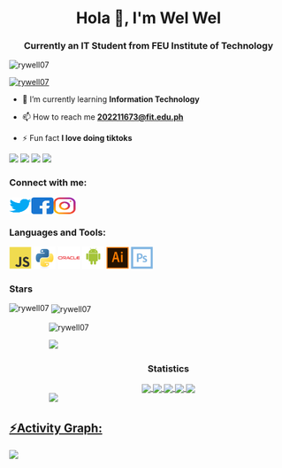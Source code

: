 <h1 align="center">Hola 👋, I'm Wel Wel</h1>
<h3 align="center">Currently an IT Student from FEU Institute of Technology</h3>
<p align="left"> <img src="https://komarev.com/ghpvc/?username=rywell07&label=Profile%20views&color=0e75b6&style=flat" alt="rywell07" /> </p>

<p align="left"> <a href="https://github.com/ryo-ma/github-profile-trophy"><img src="https://github-profile-trophy.vercel.app/?username=rywell07&theme=" alt="rywell07" /></a> </p>

- 🌱 I’m currently learning **Information Technology**

- 📫 How to reach me **202211673@fit.edu.ph**
- ⚡ Fun fact **I love doing tiktoks**

<div> <a href="https://twitter.com/@hahaha" target="_blank"><img src="https://img.shields.io/badge/Twitter-1DA1F2?style=for-the-badge&logo=twitter&logoColor=white" target="_blank"></a>
<a href="https://github.com/rywell07" target="_blank"><img src="https://img.shields.io/badge/GitHub-100000?style=for-the-badge&logo=github&logoColor=white" target="_blank"></a>
<a href="https://instagram.com/@Ellrwy" target="_blank"><img src="https://img.shields.io/badge/Instagram-E4405F?style=for-the-badge&logo=instagram&logoColor=white" target="_blank"></a>
<a href = "mailto:202211673@fit.edu.ph"><img src="https://img.shields.io/badge/-Gmail-%23333?style=for-the-badge&logo=gmail&logoColor=white" target="_blank"></a>
</div><h3 align="left">Connect with me:</h3>
<p align="left">
<a href="https://twitter.com/@hahaha" target="blank"><img align="center" src="https://raw.githubusercontent.com/teamedwardforever/Readme-Generator/71f25dd8b98329b168142a6b782a107b75eab178/svg/Social/twitter.svg" alt="@hahaha" height="30" width="40" /></a><a href="https://fb.com/Rywell" target="blank"><img align="center" src="https://raw.githubusercontent.com/teamedwardforever/Readme-Generator/71f25dd8b98329b168142a6b782a107b75eab178/svg/Social/facebook.svg" alt="Rywell" height="30" width="40" /></a><a href="https://instagram.com/@Ellrwy" target="blank"><img align="center" src="https://raw.githubusercontent.com/teamedwardforever/Readme-Generator/71f25dd8b98329b168142a6b782a107b75eab178/svg/Social/instagram.svg" alt="@Ellrwy" height="30" width="40" /></a></p>

<h3 align="left">Languages and Tools:</h3>
<p align="left">
<img src="https://raw.githubusercontent.com/teamedwardforever/Readme-Generator/71f25dd8b98329b168142a6b782a107b75eab178/svg/Skills/Languages/javascript-original.svg" alt="Javascript" width="40" height="40"/>
<img src="https://raw.githubusercontent.com/teamedwardforever/Readme-Generator/71f25dd8b98329b168142a6b782a107b75eab178/svg/Skills/Languages/python-original.svg" alt="Python" width="40" height="40"/>
<img src="https://raw.githubusercontent.com/teamedwardforever/Readme-Generator/71f25dd8b98329b168142a6b782a107b75eab178/svg/Skills/Database/oracle-original.svg" alt="Oracle" width="40" height="40"/>
<img src="https://raw.githubusercontent.com/teamedwardforever/Readme-Generator/71f25dd8b98329b168142a6b782a107b75eab178/svg/Skills/Mobile/android-original-wordmark.svg" alt="Android" width="40" height="40"/>
<img src="https://raw.githubusercontent.com/teamedwardforever/Readme-Generator/71f25dd8b98329b168142a6b782a107b75eab178/svg/Skills/Software/adobe_illustrator-icon%20(1).svg" alt="Adobe Illustrator" width="40" height="40"/>
<img src="https://raw.githubusercontent.com/teamedwardforever/Readme-Generator/71f25dd8b98329b168142a6b782a107b75eab178/svg/Skills/Software/photoshop-line.svg" alt="Photoshop" width="40" height="40"/>
</p>

<h3 align="left">Stars</h3>
<img align="left" height="180em" src="https://github-readme-stats.vercel.app/api/top-langs/?username=rywell07&layout=compact&theme=dark" alt=rywell07 />

<p>&nbsp;<img align="center" height="180em" src="https://github-readme-stats.vercel.app/api?username=rywell07&show_icons=true&locale=en&theme=tokyonight" alt="rywell07" /></p>

<p><img align="center" height="180em" src="https://github-readme-streak-stats.herokuapp.com/?user=rywell07&theme=tokyonight" alt="rywell07" /></p>

<img src="https://user-images.githubusercontent.com/73097560/115834477-dbab4500-a447-11eb-908a-139a6edaec5c.gif"><h3 align="center">Statistics</h3>
<div align="center">
<a href="https://github.com/rywell07">
<img align="center" src="http://github-profile-summary-cards.vercel.app/api/cards/stats?username=rywell07&theme=2077" height="180em" />
<img align="center" src="http://github-profile-summary-cards.vercel.app/api/cards/most-commit-language?username=rywell07&theme=2077" height="180em" />
<img align="center" src="http://github-profile-summary-cards.vercel.app/api/cards/repos-per-language?username=rywell07&theme=2077" height="180em" />
<img align="center" src="http://github-profile-summary-cards.vercel.app/api/cards/productive-time?username=rywell07&theme=2077" height="180em" />
<img align="center" src="http://github-profile-summary-cards.vercel.app/api/cards/profile-details?username=rywell07&theme=2077" height="180em" />
</div>
<img src="https://user-images.githubusercontent.com/73097560/115834477-dbab4500-a447-11eb-908a-139a6edaec5c.gif"><h2 align="left">⚡Activity Graph:</h2>
<img align="center" src="https://github-readme-activity-graph.vercel.app/graph?username=rywell07&theme=react-dark"/>
